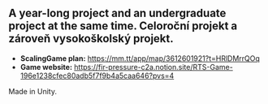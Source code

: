 ## A year-long project and an undergraduate project at the same time. Celoroční projekt a zároveň vysokoškolský projekt.
- **ScalingGame plan:** https://mm.tt/app/map/3612601921?t=HRlDMrrQOq
- **Game website:** https://fir-pressure-c2a.notion.site/RTS-Game-196e1238cfec80adb5f7f9b4a5caa646?pvs=4
  
Made in Unity.
